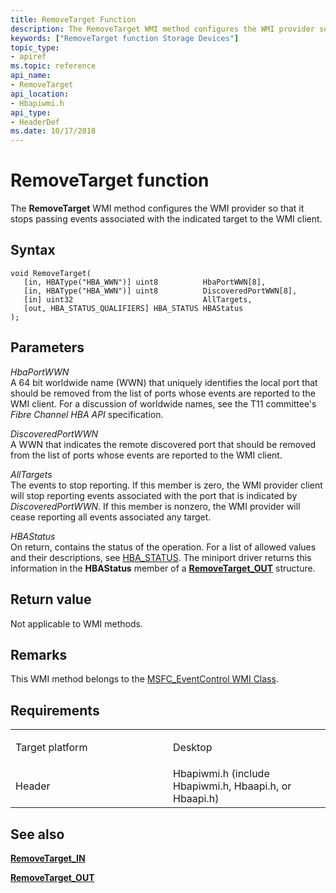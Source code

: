 ```yaml
---
title: RemoveTarget Function
description: The RemoveTarget WMI method configures the WMI provider so that it stops passing events associated with the indicated target to the WMI client.
keywords: ["RemoveTarget function Storage Devices"]
topic_type:
- apiref
ms.topic: reference
api_name:
- RemoveTarget
api_location:
- Hbapiwmi.h
api_type:
- HeaderDef
ms.date: 10/17/2018
---
```


# RemoveTarget function


The **RemoveTarget** WMI method configures the WMI provider so that it stops passing events associated with the indicated target to the WMI client.

## Syntax

```ManagedCPlusPlus
void RemoveTarget(
   [in, HBAType("HBA_WWN")] uint8          HbaPortWWN[8],
   [in, HBAType("HBA_WWN")] uint8          DiscoveredPortWWN[8],
   [in] uint32                             AllTargets,
   [out, HBA_STATUS_QUALIFIERS] HBA_STATUS HBAStatus
);
```

## Parameters

*HbaPortWWN*   
A 64 bit worldwide name (WWN) that uniquely identifies the local port that should be removed from the list of ports whose events are reported to the WMI client. For a discussion of worldwide names, see the T11 committee's *Fibre Channel HBA API* specification.

*DiscoveredPortWWN*   
A WWN that indicates the remote discovered port that should be removed from the list of ports whose events are reported to the WMI client.

*AllTargets*   
The events to stop reporting. If this member is zero, the WMI provider client will stop reporting events associated with the port that is indicated by *DiscoveredPortWWN*. If this member is nonzero, the WMI provider will cease reporting all events associated any target.

*HBAStatus*   
On return, contains the status of the operation. For a list of allowed values and their descriptions, see [HBA\_STATUS](hba-status.md). The miniport driver returns this information in the **HBAStatus** member of a [**RemoveTarget\_OUT**](/windows-hardware/drivers/ddi/hbapiwmi/ns-hbapiwmi-_removetarget_out) structure.

## Return value

Not applicable to WMI methods.

## Remarks

This WMI method belongs to the [MSFC\_EventControl WMI Class](msfc-eventcontrol-wmi-class.md).

## Requirements

<table>
<colgroup>
<col width="50%" />
<col width="50%" />
</colgroup>
<tbody>
<tr class="odd">
<td align="left"><p>Target platform</p></td>
<td align="left">Desktop</td>
</tr>
<tr class="even">
<td align="left"><p>Header</p></td>
<td align="left">Hbapiwmi.h (include Hbapiwmi.h, Hbaapi.h, or Hbaapi.h)</td>
</tr>
</tbody>
</table>

## <span id="see_also"></span>See also


[**RemoveTarget\_IN**](/windows-hardware/drivers/ddi/hbapiwmi/ns-hbapiwmi-_removetarget_in)

[**RemoveTarget\_OUT**](/windows-hardware/drivers/ddi/hbapiwmi/ns-hbapiwmi-_removetarget_out)

 

